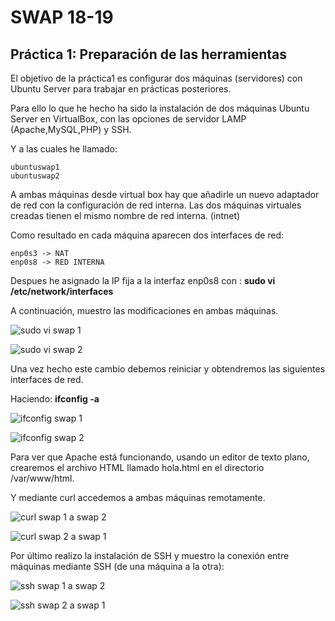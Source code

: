 # SWAP 18-19
## Práctica 1: Preparación de las herramientas

El objetivo de la práctica1 es configurar dos máquinas (servidores) con Ubuntu Server para trabajar en prácticas posteriores.

Para ello lo que he hecho ha sido la instalación de dos máquinas Ubuntu Server en VirtualBox, con las opciones de servidor LAMP (Apache,MySQL,PHP) y SSH.

Y a las cuales he llamado:

    ubuntuswap1
    ubuntuswap2

A ambas máquinas desde virtual box hay que añadirle un nuevo adaptador de red con la configuración de red interna. Las dos máquinas virtuales creadas tienen el mismo nombre de red interna. (intnet)

Como resultado en cada máquina aparecen dos interfaces de red:

    enp0s3 -> NAT
    enp0s8 -> RED INTERNA

Despues he asignado la IP fija a la interfaz enp0s8 con : **sudo vi /etc/network/interfaces**

A continuación, muestro las modificaciones en ambas máquinas.


![sudo vi swap 1](https://github.com/JairoLuisAbrilMoya/Practica1/blob/master/sudo%20vi%20etc_network_interfaces%20swap1.PNG)

![sudo vi swap 2](https://github.com/JairoLuisAbrilMoya/Practica1/blob/master/sudo%20vi%20etc_network_interfaces%20swap2.PNG)


Una vez hecho este cambio debemos reiniciar y obtendremos las siguientes interfaces de red.

Haciendo: **ifconfig -a**



![ifconfig swap 1](https://github.com/JairoLuisAbrilMoya/Practica1/blob/master/ifconfig%20swap1.PNG)

![ifconfig swap 2](https://github.com/JairoLuisAbrilMoya/Practica1/blob/master/ifconfig%20swap2.PNG)

Para ver que Apache está funcionando, usando un editor de texto plano, crearemos el archivo HTML llamado hola.html en el directorio /var/www/html. 

Y mediante curl accedemos a ambas máquinas remotamente.


![curl swap 1 a swap 2](https://github.com/JairoLuisAbrilMoya/Practica1/blob/master/curl%20desde%20swap1%20a%20swap2.PNG)

![curl swap 2 a swap 1](https://github.com/JairoLuisAbrilMoya/Practica1/blob/master/curl%20desde%20swap2%20a%20swap1.PNG)

Por último realizo la instalación de SSH y muestro la conexión entre máquinas mediante SSH (de una máquina a la otra):


![ssh swap 1 a swap 2](https://github.com/JairoLuisAbrilMoya/Practica1/blob/master/ssh%20desde%20maquina%20swap%201%20a%20swap%202.PNG)

![ssh swap 2 a swap 1](https://github.com/JairoLuisAbrilMoya/Practica1/blob/master/ssh%20desde%20maquina%20swap%202%20a%20swap%201.PNG)

















